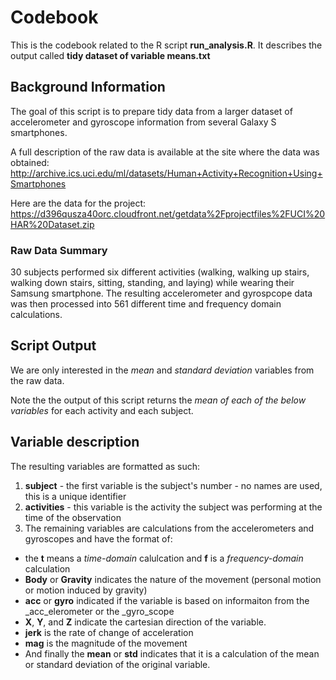 # Codebook

This is the codebook related to the R script **run_analysis.R**.
It describes the output called **tidy dataset of variable means.txt**

## Background Information
The goal of this script is to prepare tidy data from a larger dataset of accelerometer and gyroscope information from several Galaxy S smartphones.

A full description of the raw data is available at the site where the data was obtained:
http://archive.ics.uci.edu/ml/datasets/Human+Activity+Recognition+Using+Smartphones

Here are the data for the project:
https://d396qusza40orc.cloudfront.net/getdata%2Fprojectfiles%2FUCI%20HAR%20Dataset.zip

### Raw Data Summary
30 subjects performed six different activities (walking, walking up stairs, walking down stairs, sitting, standing, and laying) while wearing their Samsung smartphone. The resulting accelerometer and gyrospcope data was then processed into 561 different time and frequency domain calculations.

## Script Output
We are only interested in the _mean_ and _standard deviation_ variables from the raw data. 

Note the the output of this script returns the _mean of each of the below variables_ for each activity and each subject.

## Variable description
The resulting variables are formatted as such:

1. **subject** - the first variable is the subject's number - no names are used, this is a unique identifier
2. **activities** - this variable is the activity the subject was performing at the time of the observation
3. The remaining variables are calculations from the accelerometers and gyroscopes and have the format of:
* the **t** means a _time-domain_ calulcation and **f** is a _frequency-domain_ calculation
* **Body** or **Gravity** indicates the nature of the movement (personal motion or motion induced by gravity)
* **acc** or **gyro** indicated if the variable is based on informaiton from the _acc_elerometer or the _gyro_scope
* **X**, **Y**, and **Z** indicate the cartesian direction of the variable.
* **jerk** is the rate of change of acceleration
* **mag** is the magnitude of the movement
* And finally the **mean** or **std** indicates that it is a calculation of the mean or standard deviation of the original variable.


